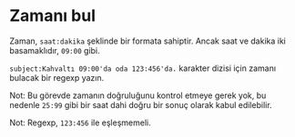 # Zamanı bul

Zaman, `saat:dakika` şeklinde bir formata sahiptir. Ancak saat ve dakika iki basamaklıdır, `09:00` gibi.

`subject:Kahvaltı 09:00'da oda 123:456'da.` karakter dizisi için zamanı bulacak bir regexp yazın.

Not: Bu görevde zamanın doğruluğunu kontrol etmeye gerek yok, bu nedenle `25:99` gibi bir saat dahi doğru bir sonuç olarak kabul edilebilir.

Not: Regexp, `123:456` ile eşleşmemeli.